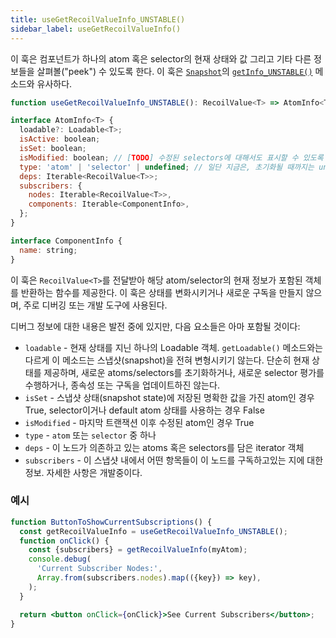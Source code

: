 ```yaml
---
title: useGetRecoilValueInfo_UNSTABLE()
sidebar_label: useGetRecoilValueInfo()
---
```


이 훅은 컴포넌트가 하나의 atom 혹은 selector의 현재 상태와 값 그리고 기타 다른 정보들을 살펴볼("peek") 수 있도록 한다. 이 훅은 [`Snapshot`](docs/api-reference/core/Snapshot)의 [`getInfo_UNSTABLE()`](/docs/api-reference/core/Snapshot#debug-information) 메소드와 유사하다.

```jsx
function useGetRecoilValueInfo_UNSTABLE(): RecoilValue<T> => AtomInfo<T>;

interface AtomInfo<T> {
  loadable?: Loadable<T>;
  isActive: boolean;
  isSet: boolean;
  isModified: boolean; // [TODO] 수정된 selectors에 대해서도 표시할 수 있도록 해야한다. 현재는 atom의 수정 여부만 표기된다.
  type: 'atom' | 'selector' | undefined; // 일단 지금은, 초기화될 때까지는 undefined를 지닌다.
  deps: Iterable<RecoilValue<T>>;
  subscribers: {
    nodes: Iterable<RecoilValue<T>>,
    components: Iterable<ComponentInfo>,
  };
}

interface ComponentInfo {
  name: string;
}
```


이 훅은 `RecoilValue<T>`를 전달받아 해당 atom/selector의 현재 정보가 포함된 객체를 반환하는 함수를 제공한다. 이 훅은 상태를 변화시키거나 새로운 구독을 만들지 않으며, 주로 디버깅 또는 개발 도구에 사용된다.

디버그 정보에 대한 내용은 발전 중에 있지만, 다음 요소들은 아마 포함될 것이다:
* `loadable` - 현재 상태를 지닌 하나의 Loadable 객체. `getLoadable()` 메소드와는 다르게 이 메소드는 스냅샷(snapshot)을 전혀 변형시키기 않는다. 단순히 현재 상태를 제공하며, 새로운 atoms/selectors를 초기화하거나, 새로운 selector 평가를 수행하거나, 종속성 또는 구독을 업데이트하진 않는다. 
* `isSet` - 스냅샷 상태(snapshot state)에 저장된 명확한 값을 가진 atom인 경우 True, selector이거나 default atom 상태를 사용하는 경우 False
* `isModified` - 마지막 트랜잭션 이후 수정된 atom인 경우 True
* `type` - `atom` 또는 `selector` 중 하나
* `deps` - 이 노드가 의존하고 있는 atoms 혹은 selectors를 담은 iterator 객체
* `subscribers` - 이 스냅샷 내에서 어떤 항목들이 이 노드를 구독하고있는 지에 대한 정보. 자세한 사항은 개발중이다.

### 예시

```jsx
function ButtonToShowCurrentSubscriptions() {
  const getRecoilValueInfo = useGetRecoilValueInfo_UNSTABLE();
  function onClick() {
    const {subscribers} = getRecoilValueInfo(myAtom);
    console.debug(
      'Current Subscriber Nodes:',
      Array.from(subscribers.nodes).map(({key}) => key),
    );
  }

  return <button onClick={onClick}>See Current Subscribers</button>;
}
```
